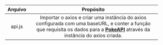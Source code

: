 | Arquivo | Propósito |
:---: | :---:
| api.js | Importar o axios e criar uma instância do axios configurada com uma baseURL, e conter a função que requisita os dados para a [**PokeAPI**](https://pokeapi.co/) através da instância do axios criada. |